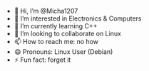 - 👋 Hi, I’m @Micha1207
- 👀 I’m interested in Electronics & Computers
- 🌱 I’m currently learning C++
- 💞️ I’m looking to collaborate on Linux
- 📫 How to reach me: no how
- 😄 Pronouns: Linux User (Debian)
- ⚡ Fun fact: forget it

<!---
Micha1207/Micha1207 is a ✨ special ✨ repository because its `README.md` (this file) appears on your GitHub profile.
You can click the Preview link to take a look at your changes.
--->
